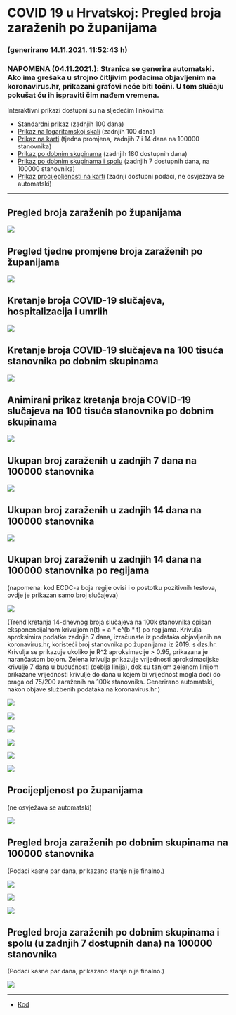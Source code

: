 # COVID 19 u Hrvatskoj: Pregled broja zaraženih po županijama

### (generirano 14.11.2021. 11:52:43 h)

### NAPOMENA (04.11.2021.): Stranica se generira automatski. Ako ima grešaka u strojno čitljivim podacima objavljenim na koronavirus.hr, prikazani grafovi neće biti točni. U tom slučaju pokušat ću ih ispraviti čim nađem vremena.

Interaktivni prikazi dostupni su na sljedećim linkovima:

- [Standardni prikaz](html/index.html) (zadnjih 100 dana)
- [Prikaz na logaritamskoj skali](html/index_log.html) (zadnjih 100 dana)
- [Prikaz na karti](html/index_map.html) (tjedna promjena, zadnjih 7 i 14 dana na 100000 stanovnika)
- [Prikaz po dobnim skupinama](html/index_per_age.html) (zadnjih 180 dostupnih dana)
- [Prikaz po dobnim skupinama i spolu](html/index_pyramid.html) (zadnjih 7 dostupnih dana, na 100000 stanovnika)
- [Prikaz procijepljenosti na karti](html/index_vaccination.html) (zadnji dostupni podaci, ne osvježava se automatski)

-----

## Pregled broja zaraženih po županijama

![](img/2021_11_13_line_plots.png)

## Pregled tjedne promjene broja zaraženih po županijama

![](img/2021_11_13_map.png)

## Kretanje broja COVID-19 slučajeva, hospitalizacija i umrlih

![](img/2021_11_13_cases_hospitalisations_deaths.png)

## Kretanje broja COVID-19 slučajeva na 100 tisuća stanovnika po dobnim skupinama

![](img/2021_11_13_cases_per_age_group_lines.png)

## Animirani prikaz kretanja broja COVID-19 slučajeva na 100 tisuća stanovnika po dobnim skupinama

![](img/2021_11_13anim_aug_1200.gif)

## Ukupan broj zaraženih u zadnjih 7 dana na 100000 stanovnika

![](img/2021_11_13_map_7_day_per_100k.png)

## Ukupan broj zaraženih u zadnjih 14 dana na 100000 stanovnika

![](img/2021_11_13_map_14_day_per_100k.png)

## Ukupan broj zaraženih u zadnjih 14 dana na 100000 stanovnika po regijama

(napomena: kod ECDC-a boja regije ovisi i o postotku pozitivnih testova, ovdje je prikazan samo broj slučajeva)

![](img/2021_11_13_map_14_day_per_100k_region.png)

(Trend kretanja 14-dnevnog broja slučajeva na 100k stanovnika opisan eksponencijalnom krivuljom n(t) = a * e^(b * t) po regijama. Krivulja aproksimira podatke zadnjih 7 dana, izračunate iz podataka objavljenih na koronavirus.hr, koristeći broj stanovnika po županijama iz 2019. s dzs.hr. Krivulja se prikazuje ukoliko je R^2 aproksimacije > 0.95, prikazana je narančastom bojom. Zelena krivulja prikazuje vrijednosti aproksimacijske krivulje 7 dana u budućnosti (deblja linija), dok su tanjom zelenom linijom prikazane vrijednosti krivulje do dana u kojem bi vrijednost mogla doći do praga od 75/200 zaraženih na 100k stanovnika. Generirano automatski, nakon objave službenih podataka na koronavirus.hr.)

![](img/2021_11_13_current_Jadranska_Hrvatska.png)

![](img/2021_11_13_current_Panonska_Hrvatska.png)

![](img/2021_11_13_current_Grad_Zagreb.png)

![](img/2021_11_13_current_Sjeverna_Hrvatska.png)

![](img/2021_11_13_current_Republika_Hrvatska.png)

![](img/2021_11_13_cases_hospitalisations_deaths_Republika_Hrvatska.png)

## Procijepljenost po županijama

(ne osvježava se automatski)

![](img/2021_11_13_vaccination.png)

## Pregled broja zaraženih po dobnim skupinama na 100000 stanovnika

(Podaci kasne par dana, prikazano stanje nije finalno.)

![](img/2021_11_13_per_age_group.png)

![](img/2021_11_13_per_age_group_all_0.png)

![](img/2021_11_13_per_age_group_all_1.png)

## Pregled broja zaraženih po dobnim skupinama i spolu (u zadnjih 7 dostupnih dana) na 100000 stanovnika

(Podaci kasne par dana, prikazano stanje nije finalno.)

![](img/2021_11_13_pyramid.png)

-----

- [Kod](https://github.com/ppalasek/covid_plots_croatia)

